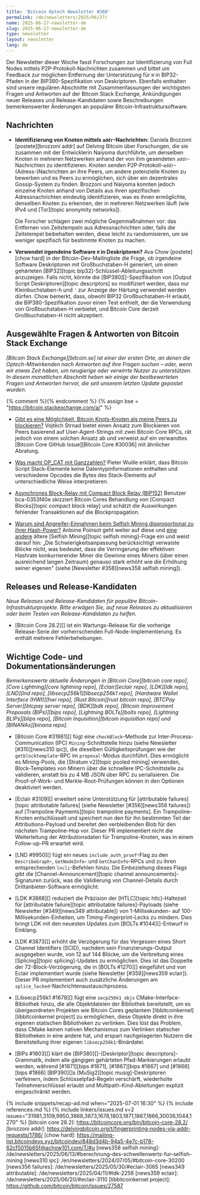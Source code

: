 ```yaml
---
title: 'Bitcoin Optech Newsletter #360'
permalink: /de/newsletters/2025/06/27/
name: 2025-06-27-newsletter-de
slug: 2025-06-27-newsletter-de
type: newsletter
layout: newsletter
lang: de
---
```

Der Newsletter dieser Woche fasst Forschungen zur Identifizierung von Full Nodes mittels
P2P-Protokoll-Nachrichten zusammen und bittet um Feedback zur möglichen Entfernung der
Unterstützung für `H` in BIP32-Pfaden in der BIP380-Spezifikation von Deskriptoren.
Ebenfalls enthalten sind unsere regulären Abschnitte mit Zusammenfassungen der wichtigsten
Fragen und Antworten auf der Bitcoin Stack Exchange, Ankündigungen neuer Releases und
Release-Kandidaten sowie Beschreibungen bemerkenswerter Änderungen an populärer
Bitcoin-Infrastruktursoftware.

## Nachrichten

- **Identifizierung von Knoten mittels `addr`-Nachrichten:**
  Daniela Brozzoni [postete][brozzoni addr] auf Delving Bitcoin über Forschungen, die sie
  zusammen mit der Entwicklerin Naiyoma durchführte, um denselben Knoten in mehreren Netzwerken
  anhand der von ihm gesendeten `addr`-Nachrichten zu identifizieren. Knoten senden
  P2P-Protokoll-`addr`-(Adress-)Nachrichten an ihre Peers, um andere potenzielle Knoten
  zu bewerben und es Peers zu ermöglichen, sich über ein dezentrales Gossip-System zu
  finden. Brozzoni und Naiyoma konnten jedoch einzelne Knoten anhand von Details aus
  ihren spezifischen Adressnachrichten eindeutig identifizieren, was es ihnen ermöglichte,
  denselben Knoten zu erkennen, der in mehreren Netzwerken läuft (wie IPv4 und
  [Tor][topic anonymity networks]).

  Die Forscher schlagen zwei mögliche Gegenmaßnahmen vor: das Entfernen von Zeitstempeln
  aus Adressnachrichten oder, falls die Zeitstempel beibehalten werden, diese leicht zu
  randomisieren, um sie weniger spezifisch für bestimmte Knoten zu machen.

- **Verwendet irgendeine Software `H` in Deskriptoren?**
  Ava Chow [postete][chow hard] in der Bitcoin-Dev-Mailingliste die Frage, ob irgendeine
  Software Deskriptoren mit Großbuchstaben-H generiert, um einen gehärteten
  [BIP32][topic bip32]-Schlüssel-Ableitungsschritt anzuzeigen. Falls nicht, könnte die
  [BIP380][]-Spezifikation von [Output Script Deskriptoren][topic descriptors] so
  modifiziert werden, dass nur Kleinbuchstaben-h und `'` zur Anzeige der Härtung
  verwendet werden dürfen. Chow bemerkt, dass, obwohl BIP32 Großbuchstaben-H erlaubt,
  die BIP380-Spezifikation zuvor einen Test enthielt, der die Verwendung von
  Großbuchstaben-H verbietet, und Bitcoin Core derzeit Großbuchstaben-H nicht akzeptiert.

## Ausgewählte Fragen & Antworten von Bitcoin Stack Exchange

*[Bitcoin Stack Exchange][bitcoin.se] ist einer der ersten Orte, an denen die
Optech-Mitwirkenden nach Antworten auf ihre Fragen suchen – oder, wenn wir etwas Zeit
haben, um neugierige oder verwirrte Nutzer zu unterstützen. In diesem monatlichen
Abschnitt heben wir einige der bestbewerteten Fragen und Antworten hervor, die seit
unserem letzten Update gepostet wurden.*

{% comment %}<!-- https://bitcoin.stackexchange.com/search?tab=votes&q=created%3A1m..%20is%3Aanswer -->{% endcomment %}
{% assign bse = "https://bitcoin.stackexchange.com/a/" %}

- [Gibt es eine Möglichkeit, Bitcoin Knots-Knoten als meine Peers zu blockieren?]({{bse}}127456)
  Vojtěch Strnad bietet einen Ansatz zum Blockieren von Peers basierend auf
  User-Agent-Strings mit zwei Bitcoin Core RPCs, rät jedoch von einem solchen Ansatz ab
  und verweist auf ein verwandtes [Bitcoin Core GitHub Issue][Bitcoin Core #30036] mit
  ähnlicher Abratung.

- [Was macht OP_CAT mit Ganzzahlen?]({{bse}}127436)
  Pieter Wuille erklärt, dass Bitcoin Script Stack-Elemente keine Datentypinformationen
  enthalten und verschiedene Opcodes die Bytes des Stack-Elements auf unterschiedliche
  Weise interpretieren.

- [Asynchrones Block-Relay mit Compact Block Relay (BIP152)]({{bse}}127420)
  Benutzer bca-0353f40e skizziert Bitcoin Cores Behandlung von [Compact Blocks][topic
  compact block relay] und schätzt die Auswirkungen fehlender Transaktionen auf die
  Blockpropagation.

- [Warum sind Angreifer-Einnahmen beim Selfish Mining disproportional zu ihrer Hash-Power?]({{bse}}53030)
  Antoine Poinsot geht weiter auf diese und [eine andere]({{bse}}125682) ältere [Selfish
  Mining][topic selfish mining]-Frage ein und weist darauf hin: „Die Schwierigkeitsanpassung
  berücksichtigt verwaiste Blöcke nicht, was bedeutet, dass die Verringerung der
  effektiven Hashrate konkurrierender Miner die Gewinne eines Miners (über einen
  ausreichend langen Zeitraum) genauso stark erhöht wie die Erhöhung seiner eigenen"
  (siehe [Newsletter #358][news358 selfish mining]).

## Releases und Release-Kandidaten

*Neue Releases und Release-Kandidaten für populäre Bitcoin-Infrastrukturprojekte.
Bitte erwägen Sie, auf neue Releases zu aktualisieren oder beim Testen von
Release-Kandidaten zu helfen.*

- [Bitcoin Core 28.2][] ist ein Wartungs-Release für die vorherige Release-Serie der
  vorherrschenden Full-Node-Implementierung. Es enthält mehrere Fehlerbehebungen.

## Wichtige Code- und Dokumentationsänderungen

*Bemerkenswerte aktuelle Änderungen in [Bitcoin Core][bitcoin core repo], [Core
Lightning][core lightning repo], [Eclair][eclair repo], [LDK][ldk repo], [LND][lnd repo],
[libsecp256k1][libsecp256k1 repo], [Hardware Wallet Interface (HWI)][hwi repo],
[Rust Bitcoin][rust bitcoin repo], [BTCPay Server][btcpay server repo], [BDK][bdk repo],
[Bitcoin Improvement Proposals (BIPs)][bips repo], [Lightning BOLTs][bolts repo],
[Lightning BLIPs][blips repo], [Bitcoin Inquisition][bitcoin inquisition repo] und
[BINANAs][binana repo].*

- [Bitcoin Core #31981][] fügt eine `checkBlock`-Methode zur Inter-Process-Communication
  (IPC) `Mining`-Schnittstelle hinzu (siehe Newsletter [#310][news310 ipc]), die
  dieselben Gültigkeitsprüfungen wie der `getblocktemplate`-RPC im `proposal`-Modus
  durchführt. Dies ermöglicht es Mining-Pools, die [Stratum v2][topic pooled mining]
  verwenden, Block-Templates von Minern über die schnellere IPC-Schnittstelle zu
  validieren, anstatt bis zu 4 MB JSON über RPC zu serialisieren. Die Proof-of-Work-
  und Merkle-Root-Prüfungen können in den Optionen deaktiviert werden.

- [Eclair #3109][] erweitert seine Unterstützung für [attributable failures][topic
  attributable failures] (siehe Newsletter [#356][news356 failures]) auf [Trampoline
  Payments][topic trampoline payments]. Ein Trampoline-Knoten entschlüsselt und
  speichert nun den für ihn bestimmten Teil der Attributions-Payload und bereitet den
  verbleibenden Blob für den nächsten Trampoline-Hop vor. Dieser PR implementiert nicht
  die Weiterleitung der Attributionsdaten für Trampoline-Knoten, was in einem
  Follow-up-PR erwartet wird.

- [LND #9950][] fügt ein neues `include_auth_proof`-Flag zu den `DescribeGraph`-,
  `GetNodeInfo`- und `GetChanInfo`-RPCs und zu ihren entsprechenden `lncli`-Befehlen
  hinzu. Die Einbeziehung dieses Flags gibt die [Channel-Announcement][topic channel
  announcements]-Signaturen zurück, was die Validierung von Channel-Details durch
  Drittanbieter-Software ermöglicht.

- [LDK #3868][] reduziert die Präzision der [HTLC][topic htlc]-Haltezeit für
  [attributable failure][topic attributable failures]-Payloads (siehe Newsletter
  [#349][news349 attributable]) von 1-Millisekunden- auf 100-Millisekunden-Einheiten,
  um Timing-Fingerprint-Lecks zu mindern. Dies bringt LDK mit den neuesten Updates zum
  [BOLTs #1044][]-Entwurf in Einklang.

- [LDK #3873][] erhöht die Verzögerung für das Vergessen eines Short Channel Identifiers
  (SCID), nachdem sein Finanzierungs-Output ausgegeben wurde, von 12 auf 144 Blöcke, um
  die Verbreitung eines [Splicing][topic splicing]-Updates zu ermöglichen. Dies ist das
  Doppelte der 72-Block-Verzögerung, die in [BOLTs #1270][] eingeführt und von Eclair
  implementiert wurde (siehe Newsletter [#359][news359 eclair]). Dieser PR implementiert
  auch zusätzliche Änderungen am `splice_locked`-Nachrichtenaustauschprozess.

- [Libsecp256k1 #1678][] fügt eine `secp256k1_objs` CMake-Interface-Bibliothek hinzu,
  die alle Objektdateien der Bibliothek bereitstellt, um es übergeordneten Projekten wie
  Bitcoin Cores geplantem [libbitcoinkernel][libbitcoinkernel project] zu ermöglichen,
  diese Objekte direkt in ihre eigenen statischen Bibliotheken zu verlinken. Dies löst
  das Problem, dass CMake keinen nativen Mechanismus zum Verlinken statischer
  Bibliotheken in eine andere hat, und erspart nachgelagerten Nutzern die Bereitstellung
  ihrer eigenen `libsecp256k1`-Binärdatei.

- [BIPs #1803][] klärt die [BIP380][]-[Deskriptor][topic descriptors]-Grammatik, indem
  alle gängigen gehärteten Pfad-Markierungen erlaubt werden, während [#1871][bips #1871],
  [#1867][bips #1867] und [#1866][bips #1866] [BIP390][]s [MuSig2][topic
  musig]-Deskriptoren verfeinern, indem Schlüsselpfad-Regeln verschärft, wiederholte
  Teilnehmerschlüssel erlaubt und Multipath-Kind-Ableitungen explizit eingeschränkt
  werden.

{% include snippets/recap-ad.md when="2025-07-01 16:30" %}
{% include references.md %}
{% include linkers/issues.md v=2 issues="31981,3109,9950,3868,3873,1678,1803,1871,1867,1866,30036,1044,1270" %}
[bitcoin core 28.2]: https://bitcoincore.org/bin/bitcoin-core-28.2/
[brozzoni addr]: https://delvingbitcoin.org/t/fingerprinting-nodes-via-addr-requests/1786/
[chow hard]: https://mailing-list.bitcoindevs.xyz/bitcoindev/848d3d4b-94a5-4e7c-b178-62cf5015b65f@achow101.com/T/#u
[news358 selfish mining]: /de/newsletters/2025/06/13/#berechnung-des-schwellenwerts-fur-selfish-mining
[news310 ipc]: /en/newsletters/2024/07/05/#bitcoin-core-30200
[news356 failures]: /de/newsletters/2025/05/30/#eclair-3065
[news349 attributable]: /de/newsletters/2025/04/11/#ldk-2256
[news359 eclair]: /de/newsletters/2025/06/20/#eclair-3110
[libbitcoinkernel project]: https://github.com/bitcoin/bitcoin/issues/27587
